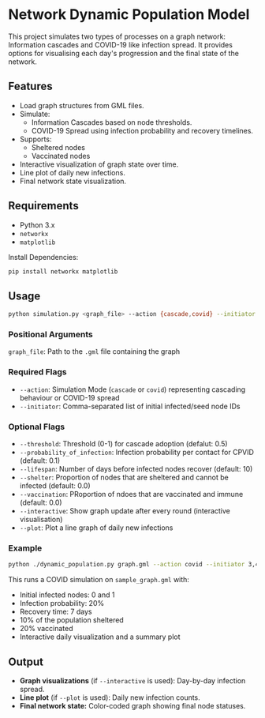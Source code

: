 
# Network Dynamic Population Model

This project simulates two types of processes on a graph network: Information cascades and COVID-19 like infection spread. It provides options for visualising each day's progression and the final state of the network.

## Features

* Load graph structures from GML files.
* Simulate:
  * Information Cascades based on node thresholds.
  * COVID-19 Spread using infection probability and recovery timelines.
* Supports:
  * Sheltered nodes
  * Vaccinated nodes
* Interactive visualization of graph state over time.
* Line plot of daily new infections.
* Final network state visualization.

## Requirements
* Python 3.x
* `networkx`
* `matplotlib`

Install Dependencies:
```bash
pip install networkx matplotlib
```

## Usage

```bash
python simulation.py <graph_file> --action {cascade,covid} --initiator <node_ids> [options]
```
### Positional Arguments
`graph_file`: Path to the `.gml` file containing the graph
### Required Flags
* `--action`: Simulation Mode (`cascade` or `covid`) representing cascading behaviour or COVID-19 spread
* `--initiator`: Comma-separated list of initial infected/seed node IDs
### Optional Flags
* `--threshold`: Threshold (0-1) for cascade adoption (defalut: 0.5)
* `--probability_of_infection`: Infection probability per contact for CPVID (default: 0.1)
* `--lifespan`: Number of days before infected nodes recover (default: 10)
* `--shelter`: Proportion of nodes that are sheltered and cannot be infected (default: 0.0)
* `--vaccination`: PRoportion of ndoes that are vaccinated and immune (default: 0.0)
* `--interactive`: Show graph update after every round (interactive visualisation)
* `--plot`: Plot a line graph of daily new infections

### Example
```bash
python ./dynamic_population.py graph.gml --action covid --initiator 3,4 --probability_of_infection 0.02 --lifespan 100 --shelter 0.3 --vaccination 0.24
```

This runs a COVID simulation on `sample_graph.gml` with:
* Initial infected nodes: 0 and 1
* Infection probability: 20%
* Recovery time: 7 days
* 10% of the population sheltered
* 20% vaccinated
* Interactive daily visualization and a summary plot

## Output
* **Graph visualizations** (if `--interactive` is used): Day-by-day infection spread.
* **Line plot** (if `--plot` is used): Daily new infection counts.
* **Final network state:** Color-coded graph showing final node statuses.
